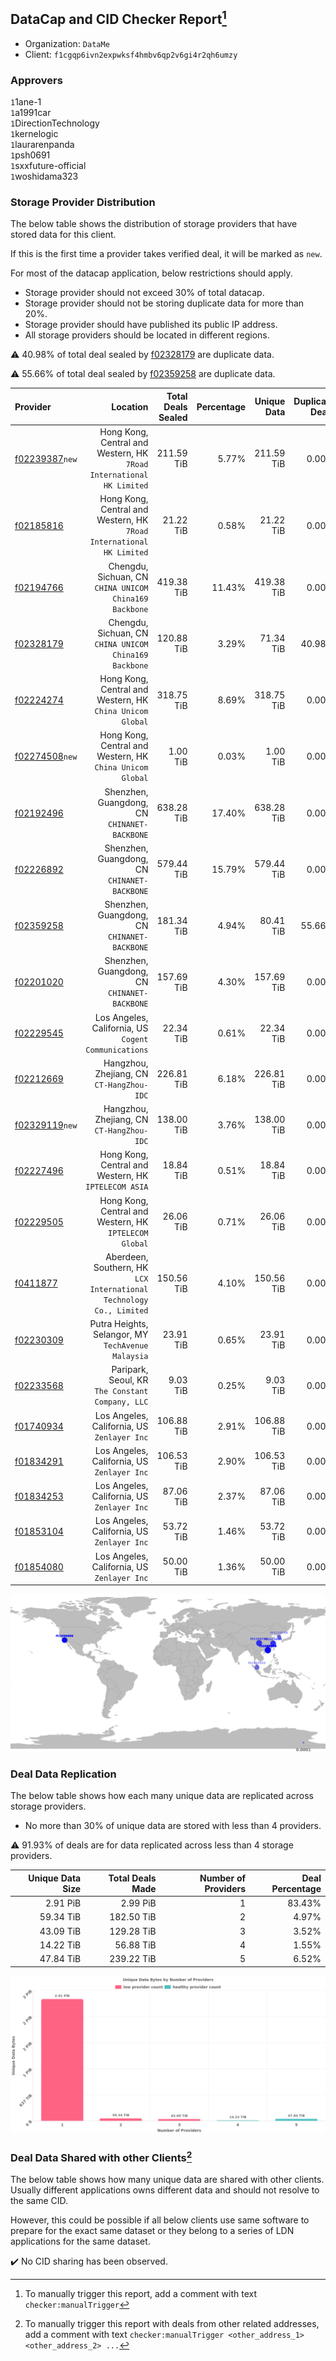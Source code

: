 ## DataCap and CID Checker Report[^1]
 - Organization: `DataMe`
 - Client: `f1cgqp6ivn2expwksf4hmbv6qp2v6gi4r2qh6umzy`
### Approvers
`1`1ane-1<br/>`1`a1991car<br/>`1`DirectionTechnology<br/>`1`kernelogic<br/>`1`laurarenpanda<br/>`1`psh0691<br/>`1`sxxfuture-official<br/>`1`woshidama323

### Storage Provider Distribution
The below table shows the distribution of storage providers that have stored data for this client.

If this is the first time a provider takes verified deal, it will be marked as `new`.

For most of the datacap application, below restrictions should apply.
 - Storage provider should not exceed 30% of total datacap.
 - Storage provider should not be storing duplicate data for more than 20%.
 - Storage provider should have published its public IP address.
 - All storage providers should be located in different regions.

⚠️ 40.98% of total deal sealed by [f02328179](https://filfox.info/en/address/f02328179) are duplicate data.

⚠️ 55.66% of total deal sealed by [f02359258](https://filfox.info/en/address/f02359258) are duplicate data.

| Provider                                                    |                                                                Location | Total Deals Sealed | Percentage | Unique Data | Duplicate Deals |
| :---------------------------------------------------------- | ----------------------------------------------------------------------: | -----------------: | ---------: | ----------: | --------------: |
| [f02239387](https://filfox.info/en/address/f02239387)`new`  | Hong Kong, Central and Western, HK<br/>`7Road International HK Limited` |         211.59 TiB |      5.77% |  211.59 TiB |           0.00% |
| [f02185816](https://filfox.info/en/address/f02185816)       | Hong Kong, Central and Western, HK<br/>`7Road International HK Limited` |          21.22 TiB |      0.58% |   21.22 TiB |           0.00% |
| [f02194766](https://filfox.info/en/address/f02194766)       |               Chengdu, Sichuan, CN<br/>`CHINA UNICOM China169 Backbone` |         419.38 TiB |     11.43% |  419.38 TiB |           0.00% |
| [f02328179](https://filfox.info/en/address/f02328179)       |               Chengdu, Sichuan, CN<br/>`CHINA UNICOM China169 Backbone` |         120.88 TiB |      3.29% |   71.34 TiB |          40.98% |
| [f02224274](https://filfox.info/en/address/f02224274)       |            Hong Kong, Central and Western, HK<br/>`China Unicom Global` |         318.75 TiB |      8.69% |  318.75 TiB |           0.00% |
| [f02274508](https://filfox.info/en/address/f02274508)`new`  |            Hong Kong, Central and Western, HK<br/>`China Unicom Global` |           1.00 TiB |      0.03% |    1.00 TiB |           0.00% |
| [f02192496](https://filfox.info/en/address/f02192496)       |                         Shenzhen, Guangdong, CN<br/>`CHINANET-BACKBONE` |         638.28 TiB |     17.40% |  638.28 TiB |           0.00% |
| [f02226892](https://filfox.info/en/address/f02226892)       |                         Shenzhen, Guangdong, CN<br/>`CHINANET-BACKBONE` |         579.44 TiB |     15.79% |  579.44 TiB |           0.00% |
| [f02359258](https://filfox.info/en/address/f02359258)       |                         Shenzhen, Guangdong, CN<br/>`CHINANET-BACKBONE` |         181.34 TiB |      4.94% |   80.41 TiB |          55.66% |
| [f02201020](https://filfox.info/en/address/f02201020)       |                         Shenzhen, Guangdong, CN<br/>`CHINANET-BACKBONE` |         157.69 TiB |      4.30% |  157.69 TiB |           0.00% |
| [f02229545](https://filfox.info/en/address/f02229545)       |                 Los Angeles, California, US<br/>`Cogent Communications` |          22.34 TiB |      0.61% |   22.34 TiB |           0.00% |
| [f02212669](https://filfox.info/en/address/f02212669)       |                            Hangzhou, Zhejiang, CN<br/>`CT-HangZhou-IDC` |         226.81 TiB |      6.18% |  226.81 TiB |           0.00% |
| [f02329119](https://filfox.info/en/address/f02329119)`new`  |                            Hangzhou, Zhejiang, CN<br/>`CT-HangZhou-IDC` |         138.00 TiB |      3.76% |  138.00 TiB |           0.00% |
| [f02227496](https://filfox.info/en/address/f02227496)       |                 Hong Kong, Central and Western, HK<br/>`IPTELECOM ASIA` |          18.84 TiB |      0.51% |   18.84 TiB |           0.00% |
| [f02229505](https://filfox.info/en/address/f02229505)       |               Hong Kong, Central and Western, HK<br/>`IPTELECOM Global` |          26.06 TiB |      0.71% |   26.06 TiB |           0.00% |
| [f0411877](https://filfox.info/en/address/f0411877)         |  Aberdeen, Southern, HK<br/>`LCX International Technology Co., Limited` |         150.56 TiB |      4.10% |  150.56 TiB |           0.00% |
| [f02230309](https://filfox.info/en/address/f02230309)       |                   Putra Heights, Selangor, MY<br/>`TechAvenue Malaysia` |          23.91 TiB |      0.65% |   23.91 TiB |           0.00% |
| [f02233568](https://filfox.info/en/address/f02233568)       |                     Paripark, Seoul, KR<br/>`The Constant Company, LLC` |           9.03 TiB |      0.25% |    9.03 TiB |           0.00% |
| [f01740934](https://filfox.info/en/address/f01740934)       |                          Los Angeles, California, US<br/>`Zenlayer Inc` |         106.88 TiB |      2.91% |  106.88 TiB |           0.00% |
| [f01834291](https://filfox.info/en/address/f01834291)       |                          Los Angeles, California, US<br/>`Zenlayer Inc` |         106.53 TiB |      2.90% |  106.53 TiB |           0.00% |
| [f01834253](https://filfox.info/en/address/f01834253)       |                          Los Angeles, California, US<br/>`Zenlayer Inc` |          87.06 TiB |      2.37% |   87.06 TiB |           0.00% |
| [f01853104](https://filfox.info/en/address/f01853104)       |                          Los Angeles, California, US<br/>`Zenlayer Inc` |          53.72 TiB |      1.46% |   53.72 TiB |           0.00% |
| [f01854080](https://filfox.info/en/address/f01854080)       |                          Los Angeles, California, US<br/>`Zenlayer Inc` |          50.00 TiB |      1.36% |   50.00 TiB |           0.00% |

<img src="https://raw.githubusercontent.com/data-preservation-programs/filplus-checker-assets/main/filecoin-project/filecoin-plus-large-datasets/issues/2026/1692071090377.png"/>

### Deal Data Replication
The below table shows how each many unique data are replicated across storage providers.

- No more than 30% of unique data are stored with less than 4 providers.

⚠️ 91.93% of deals are for data replicated across less than 4 storage providers.

| Unique Data Size | Total Deals Made | Number of Providers | Deal Percentage |
| ---------------: | ---------------: | ------------------: | --------------: |
|         2.91 PiB |         2.99 PiB |                   1 |          83.43% |
|        59.34 TiB |       182.50 TiB |                   2 |           4.97% |
|        43.09 TiB |       129.28 TiB |                   3 |           3.52% |
|        14.22 TiB |        56.88 TiB |                   4 |           1.55% |
|        47.84 TiB |       239.22 TiB |                   5 |           6.52% |

<img src="https://raw.githubusercontent.com/data-preservation-programs/filplus-checker-assets/main/filecoin-project/filecoin-plus-large-datasets/issues/2026/1692071091067.png"/>

### Deal Data Shared with other Clients[^3]
The below table shows how many unique data are shared with other clients.
Usually different applications owns different data and should not resolve to the same CID.

However, this could be possible if all below clients use same software to prepare for the exact same dataset or they belong to a series of LDN applications for the same dataset.

✔️ No CID sharing has been observed.

[^1]: To manually trigger this report, add a comment with text `checker:manualTrigger`

[^2]: Deals from those addresses are combined into this report as they are specified with `checker:manualTrigger`

[^3]: To manually trigger this report with deals from other related addresses, add a comment with text `checker:manualTrigger <other_address_1> <other_address_2> ...`
